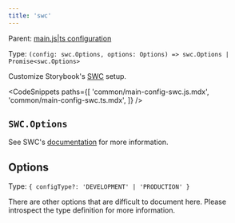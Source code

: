 ```yaml
---
title: 'swc'
---
```


Parent: [main.js|ts configuration](./main-config.md)

Type: `(config: swc.Options, options: Options) => swc.Options | Promise<swc.Options>`

Customize Storybook's [SWC](https://swc.rs/) setup.

<CodeSnippets
paths={[
'common/main-config-swc.js.mdx',
'common/main-config-swc.ts.mdx',
]}
/>

## `SWC.Options`

See SWC's [documentation](https://swc.rs/) for more information.

## Options

Type: `{ configType?: 'DEVELOPMENT' | 'PRODUCTION' }`

There are other options that are difficult to document here. Please introspect the type definition for more information.
